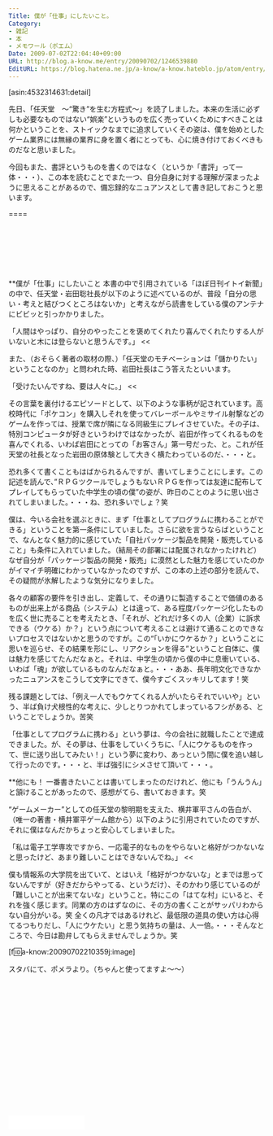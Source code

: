 ```yaml
---
Title: 僕が「仕事」にしたいこと。
Category:
- 雑記
- 本
- メモワール（ポエム）
Date: 2009-07-02T22:04:40+09:00
URL: http://blog.a-know.me/entry/20090702/1246539880
EditURL: https://blog.hatena.ne.jp/a-know/a-know.hateblo.jp/atom/entry/12921228815727980020
---
```


[asin:4532314631:detail]


先日、「任天堂　〜“驚き”を生む方程式〜」を読了しました。本来の生活に必ずしも必要なものではない“娯楽”というものを広く売っていくためにすべきことは何かということを、ストイックなまでに追求していくその姿は、僕を始めとしたゲーム業界には無縁の業界に身を置く者にとっても、心に焼き付けておくべきものだなと思いました。

今回もまた、書評というものを書くのではなく（というか「書評」って一体・・・）、この本を読むことでまた一つ、自分自身に対する理解が深まったように思えることがあるので、備忘録的なニュアンスとして書き記しておこうと思います。

====

<script async src="//pagead2.googlesyndication.com/pagead/js/adsbygoogle.js"></script>
<!-- article-top -->
<ins class="adsbygoogle"
     style="display:inline-block;width:728px;height:90px"
     data-ad-client="ca-pub-3463034538369189"
     data-ad-slot="8367620130"></ins>
<script>
(adsbygoogle = window.adsbygoogle || []).push({});
</script>


**僕が「仕事」にしたいこと
本書の中で引用されている「ほぼ日刊イトイ新聞」の中で、任天堂・岩田聡社長が以下のように述べているのが、普段「自分の思い・考えと結びつくところはないか」と考えながら読書をしている僕のアンテナにビビッと引っかかりました。


>>
「人間はやっぱり、自分のやったことを褒めてくれたり喜んでくれたりする人がいないと木には登らないと思うんです。」
<<


また、（おそらく著者の取材の際、）「任天堂のモチベーションは「儲かりたい」ということなのか」と問われた時、岩田社長はこう答えたといいます。


>>
「受けたいんですね、要は人々に。」
<<


その言葉を裏付けるエピソードとして、以下のような事柄が記されています。高校時代に「ポケコン」を購入しそれを使ってバレーボールやミサイル射撃などのゲームを作っては、授業で席が隣になる同級生にプレイさせていた。その子は、特別コンピュータが好きというわけではなかったが、岩田が作ってくれるものを喜んでくれる、いわば岩田にとっての「お客さん」第一号だった、と。これが任天堂の社長となった岩田の原体験として大きく横たわっているのだ、・・・と。

恐れ多くて書くこともはばかられるんですが、書いてしまうことにします。この記述を読んで、”ＲＰＧツクールでしょうもないＲＰＧを作っては友達に配布してプレイしてもらっていた中学生の頃の僕”の姿が、昨日のことのように思い出されてしまいました。・・・ね、恐れ多いでしょ？笑


僕は、今いる会社を選ぶときに、まず「仕事としてプログラムに携わることができる」ということを第一条件にしていました。さらに欲を言うならばということで、なんとなく魅力的に感じていた「自社パッケージ製品を開発・販売していること」も条件に入れていました。（結局その部署には配属されなかったけれど）
なぜ自分が「パッケージ製品の開発・販売」に漠然とした魅力を感じていたのかがイマイチ明確にわかっていなかったのですが、この本の上述の部分を読んで、その疑問が氷解したような気分になりました。

各々の顧客の要件を引き出し、定義して、その通りに製造することで価値のあるものが出来上がる商品（システム）とは違って、ある程度パッケージ化したものを広く世に売ることを考えたとき、「それが、どれだけ多くの人（企業）に訴求できる（ウケる）か？」という点について考えることは避けて通ることのできないプロセスではないかと思うのですが。この“「いかにウケるか？」ということに思いを巡らせ、その結果を形にし、リアクションを得る”ということ自体に、僕は魅力を感じてたんだなぁと。それは、中学生の頃から僕の中に息衝いている、いわば「魂」が欲しているものなんだなぁと。・・・ああ、長年明文化できなかったニュアンスをこうして文字にできて、僕今すごくスッキリしてます！笑

残る課題としては、「例え一人でもウケてくれる人がいたらそれでいいや」という、半ば負け犬根性的な考えに、少しとりつかれてしまっているフシがある、ということでしょうか。苦笑


「仕事としてプログラムに携わる」という夢は、今の会社に就職したことで達成できました。が、その夢は、仕事をしていくうちに、「人にウケるものを作って、世に送り出してみたい！」という夢に変わり、あっという間に僕を追い越して行ったのです。・・・と、半ば強引にシメさせて頂いて・・・。


**他にも！
一番書きたいことは書いてしまったのだけれど、他にも「うんうん」と頷けることがあったので、感想がてら、書いておきます。笑


“ゲームメーカー”としての任天堂の黎明期を支えた、横井軍平さんの告白が、（唯一の著書・横井軍平ゲーム館から）以下のように引用されていたのですが、それに僕はなんだかちょっと安心してしまいました。


>>
「私は電子工学専攻ですから、一応電子的なものをやらないと格好がつかないなと思ったけど、あまり難しいことはできないんでね。」
<<


僕も情報系の大学院を出ていて、とはいえ「格好がつかないな」とまでは思ってないんですが（好きだからやってる、というだけ）、そのかわり感じているのが「難しいことが出来てないな」ということ。特にこの「はてな村」にいると、それを強く感じます。同業の方のはずなのに、その方の書くことがサッパリわからない自分がいる。笑
全くの凡才ではあるけれど、最低限の道具の使い方は心得てるつもりだし、「人にウケたい」と思う気持ちの量は、人一倍。・・・そんなところで、今日は勘弁してもらえませんでしょうか。笑


[f:id:a-know:20090702210359j:image]


スタバにて、ポメラより。（ちゃんと使ってますよ〜〜）



<script async src="//pagead2.googlesyndication.com/pagead/js/adsbygoogle.js"></script>
<!-- article-bottom2 -->
<ins class="adsbygoogle"
     style="display:inline-block;width:300px;height:250px"
     data-ad-client="ca-pub-3463034538369189"
     data-ad-slot="5274552934"></ins>
<script>
(adsbygoogle = window.adsbygoogle || []).push({});
</script>


<iframe src="//blog.hatena.ne.jp/a-know/a-know.hateblo.jp/subscribe/iframe" allowtransparency="true" frameborder="0" scrolling="no" width="150" height="28"></iframe>
